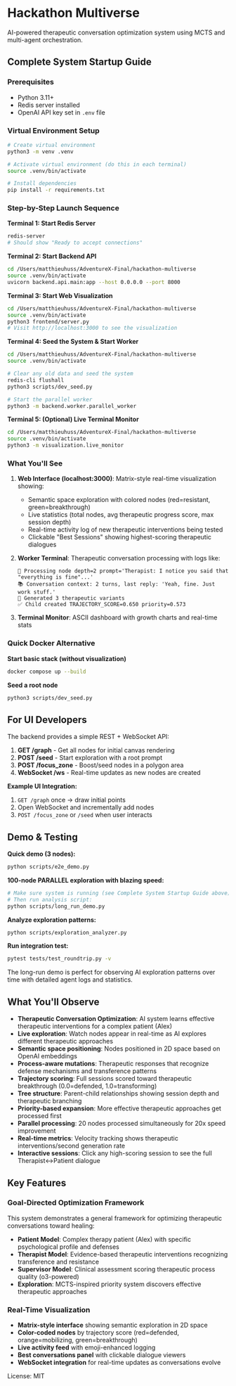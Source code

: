 # Hackathon Multiverse

AI-powered therapeutic conversation optimization system using MCTS and multi-agent orchestration.

## Complete System Startup Guide

### Prerequisites

- Python 3.11+ 
- Redis server installed
- OpenAI API key set in `.env` file

### Virtual Environment Setup

```bash
# Create virtual environment
python3 -m venv .venv

# Activate virtual environment (do this in each terminal)
source .venv/bin/activate

# Install dependencies
pip install -r requirements.txt
```

### Step-by-Step Launch Sequence

**Terminal 1: Start Redis Server**

```bash
redis-server
# Should show "Ready to accept connections"
```

**Terminal 2: Start Backend API**

```bash
cd /Users/matthieuhuss/AdventureX-Final/hackathon-multiverse
source .venv/bin/activate
uvicorn backend.api.main:app --host 0.0.0.0 --port 8000
```

**Terminal 3: Start Web Visualization**

```bash
cd /Users/matthieuhuss/AdventureX-Final/hackathon-multiverse
source .venv/bin/activate
python3 frontend/server.py
# Visit http://localhost:3000 to see the visualization
```

**Terminal 4: Seed the System & Start Worker**

```bash
cd /Users/matthieuhuss/AdventureX-Final/hackathon-multiverse
source .venv/bin/activate

# Clear any old data and seed the system
redis-cli flushall
python3 scripts/dev_seed.py

# Start the parallel worker
python3 -m backend.worker.parallel_worker
```

**Terminal 5: (Optional) Live Terminal Monitor**

```bash
cd /Users/matthieuhuss/AdventureX-Final/hackathon-multiverse
source .venv/bin/activate
python3 -m visualization.live_monitor
```

### What You'll See

1. **Web Interface (localhost:3000)**: Matrix-style real-time visualization showing:
   - Semantic space exploration with colored nodes (red=resistant, green=breakthrough)
   - Live statistics (total nodes, avg therapeutic progress score, max session depth)
   - Real-time activity log of new therapeutic interventions being tested
   - Clickable "Best Sessions" showing highest-scoring therapeutic dialogues
2. **Worker Terminal**: Therapeutic conversation processing with logs like:

   ```
   🔄 Processing node depth=2 prompt='Therapist: I notice you said that "everything is fine"...'
   📚 Conversation context: 2 turns, last reply: 'Yeah, fine. Just work stuff.'
   🧬 Generated 3 therapeutic variants
   ✅ Child created TRAJECTORY_SCORE=0.650 priority=0.573
   ```

3. **Terminal Monitor**: ASCII dashboard with growth charts and real-time stats

### Quick Docker Alternative

**Start basic stack (without visualization)**

```bash
docker compose up --build
```

**Seed a root node**

```bash
python3 scripts/dev_seed.py
```

## For UI Developers

The backend provides a simple REST + WebSocket API:

1. **GET /graph** - Get all nodes for initial canvas rendering
2. **POST /seed** - Start exploration with a root prompt
3. **POST /focus_zone** - Boost/seed nodes in a polygon area
4. **WebSocket /ws** - Real-time updates as new nodes are created

**Example UI Integration:**

1. `GET /graph` once → draw initial points
2. Open WebSocket and incrementally add nodes
3. `POST /focus_zone` or `/seed` when user interacts

## Demo & Testing

**Quick demo (3 nodes):**

```bash
python scripts/e2e_demo.py
```

**100-node PARALLEL exploration with blazing speed:**

```bash
# Make sure system is running (see Complete System Startup Guide above)
# Then run analysis script:
python scripts/long_run_demo.py
```

**Analyze exploration patterns:**

```bash
python scripts/exploration_analyzer.py
```

**Run integration test:**

```bash
pytest tests/test_roundtrip.py -v
```

The long-run demo is perfect for observing AI exploration patterns over time with detailed agent logs and statistics.

## What You'll Observe

- **Therapeutic Conversation Optimization**: AI system learns effective therapeutic interventions for a complex patient (Alex)
- **Live exploration**: Watch nodes appear in real-time as AI explores different therapeutic approaches
- **Semantic space positioning**: Nodes positioned in 2D space based on OpenAI embeddings
- **Process-aware mutations**: Therapeutic responses that recognize defense mechanisms and transference patterns
- **Trajectory scoring**: Full sessions scored toward therapeutic breakthrough (0.0=defended, 1.0=transforming)
- **Tree structure**: Parent-child relationships showing session depth and therapeutic branching
- **Priority-based expansion**: More effective therapeutic approaches get processed first
- **Parallel processing**: 20 nodes processed simultaneously for 20x speed improvement
- **Real-time metrics**: Velocity tracking shows therapeutic interventions/second generation rate
- **Interactive sessions**: Click any high-scoring session to see the full Therapist↔Patient dialogue

## Key Features

### Goal-Directed Optimization Framework

This system demonstrates a general framework for optimizing therapeutic conversations toward healing:

- **Patient Model**: Complex therapy patient (Alex) with specific psychological profile and defenses
- **Therapist Model**: Evidence-based therapeutic interventions recognizing transference and resistance
- **Supervisor Model**: Clinical assessment scoring therapeutic process quality (o3-powered)
- **Exploration**: MCTS-inspired priority system discovers effective therapeutic approaches

### Real-Time Visualization

- **Matrix-style interface** showing semantic exploration in 2D space
- **Color-coded nodes** by trajectory score (red=defended, orange=mobilizing, green=breakthrough)
- **Live activity feed** with emoji-enhanced logging
- **Best conversations panel** with clickable dialogue viewers
- **WebSocket integration** for real-time updates as conversations evolve

License: MIT
